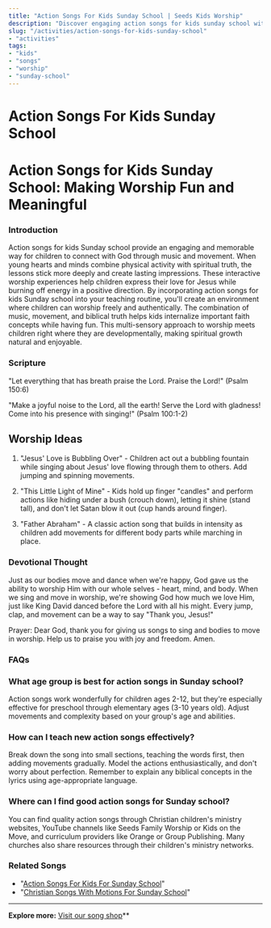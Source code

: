 ```yaml
---
title: "Action Songs For Kids Sunday School | Seeds Kids Worship"
description: "Discover engaging action songs for kids sunday school with easy motions and biblical lessons. Perfect for children's worship, Sunday school, and family devotions."
slug: "/activities/action-songs-for-kids-sunday-school"
- "activities"
tags:
- "kids"
- "songs"
- "worship"
- "sunday-school"
---
```


# Action Songs For Kids Sunday School

# Action Songs for Kids Sunday School: Making Worship Fun and Meaningful

### Introduction
Action songs for kids Sunday school provide an engaging and memorable way for children to connect with God through music and movement. When young hearts and minds combine physical activity with spiritual truth, the lessons stick more deeply and create lasting impressions. These interactive worship experiences help children express their love for Jesus while burning off energy in a positive direction. By incorporating action songs for kids Sunday school into your teaching routine, you'll create an environment where children can worship freely and authentically. The combination of music, movement, and biblical truth helps kids internalize important faith concepts while having fun. This multi-sensory approach to worship meets children right where they are developmentally, making spiritual growth natural and enjoyable.

### Scripture
"Let everything that has breath praise the Lord. Praise the Lord!" (Psalm 150:6)

"Make a joyful noise to the Lord, all the earth! Serve the Lord with gladness! Come into his presence with singing!" (Psalm 100:1-2)

## Worship Ideas
1. "Jesus' Love is Bubbling Over" - Children act out a bubbling fountain while singing about Jesus' love flowing through them to others. Add jumping and spinning movements.

2. "This Little Light of Mine" - Kids hold up finger "candles" and perform actions like hiding under a bush (crouch down), letting it shine (stand tall), and don't let Satan blow it out (cup hands around finger).

3. "Father Abraham" - A classic action song that builds in intensity as children add movements for different body parts while marching in place.

### Devotional Thought
Just as our bodies move and dance when we're happy, God gave us the ability to worship Him with our whole selves - heart, mind, and body. When we sing and move in worship, we're showing God how much we love Him, just like King David danced before the Lord with all his might. Every jump, clap, and movement can be a way to say "Thank you, Jesus!"

Prayer: Dear God, thank you for giving us songs to sing and bodies to move in worship. Help us to praise you with joy and freedom. Amen.

### FAQs

### What age group is best for action songs in Sunday school?
Action songs work wonderfully for children ages 2-12, but they're especially effective for preschool through elementary ages (3-10 years old). Adjust movements and complexity based on your group's age and abilities.

### How can I teach new action songs effectively?
Break down the song into small sections, teaching the words first, then adding movements gradually. Model the actions enthusiastically, and don't worry about perfection. Remember to explain any biblical concepts in the lyrics using age-appropriate language.

### Where can I find good action songs for Sunday school?
You can find quality action songs through Christian children's ministry websites, YouTube channels like Seeds Family Worship or Kids on the Move, and curriculum providers like Orange or Group Publishing. Many churches also share resources through their children's ministry networks.

### Related Songs

- "[Action Songs For Kids For Sunday School](/activities/action-songs-for-kids-for-sunday-school/)"
- "[Christian Songs With Motions For Sunday School](/activities/christian-songs-with-motions-for-sunday-school/)"

---

**Explore more:** [Visit our song shop](https://seedskidsworship.com/shop)**

<!-- Schema Markup -->
<script type="application/ld+json">
{
  "@context": "https://schema.org",
  "@type": "MusicRecording",
  "name": "Action Songs For Kids Sunday School",
  "byArtist": {
    "@type": "MusicGroup",
    "name": "Seeds Kids Worship"
  },
  "isFamilyFriendly": true,
  "url": "https://seedskidsworship.com/activities/action-songs-for-kids-sunday-school/"
}
</script>